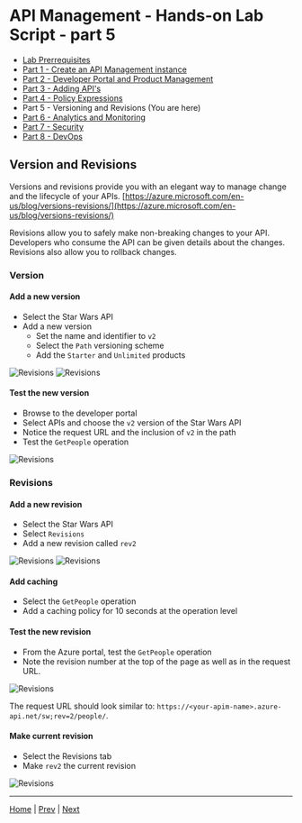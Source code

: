 # API Management - Hands-on Lab Script - part 5

- [Lab Prerrequisites](apimanagement-prerrequisites.md)
- [Part 1 - Create an API Management instance](apimanagement-1.md) 
- [Part 2 - Developer Portal and Product Management](apimanagement-2.md) 
- [Part 3 - Adding API's](apimanagement-3.md) 
- [Part 4 - Policy Expressions](apimanagement-4.md) 
- Part 5 - Versioning and Revisions (You are here)
- [Part 6 - Analytics and Monitoring](apimanagement-6.md)
- [Part 7 - Security](apimanagement-7.md)
- [Part 8 - DevOps](apimanagement-8.md)

## Version and Revisions

Versions and revisions provide you with an elegant way to manage change and the lifecycle of your APIs. [https://azure.microsoft.com/en-us/blog/versions-revisions/](https://azure.microsoft.com/en-us/blog/versions-revisions/)

Revisions allow you to safely make non-breaking changes to your API. Developers who consume the API can be given details about the changes. Revisions also allow you to rollback changes.

### Version

#### Add a new version

- Select the Star Wars API
- Add a new version
  - Set the name and identifier to `v2`
  - Select the `Path` versioning scheme
  - Add the `Starter` and `Unlimited` products

![Revisions](Images/APIMVersionsAdd.png)
![Revisions](Images/APIMVersionsCreate.png)

#### Test the new version

- Browse to the developer portal
- Select APIs and choose the `v2` version of the Star Wars API
- Notice the request URL and the inclusion of `v2` in the path
- Test the `GetPeople` operation

![Revisions](Images/APIMVersionsDevPortal.png)


### Revisions

#### Add a new revision

- Select the Star Wars API
- Select `Revisions`
- Add a new revision called `rev2`

![Revisions](Images/APIMRevisionsMenu.png)
![Revisions](Images/APIMRevisionsCreate.png)

#### Add caching

- Select the `GetPeople` operation
- Add a caching policy for 10 seconds at the operation level

#### Test the new revision

- From the Azure portal, test the `GetPeople` operation
- Note the revision number at the top of the page as well as in the request URL.

![Revisions](Images/APIMRevisionsTest.png)

The request URL should look similar to: `https://<your-apim-name>.azure-api.net/sw;rev=2/people/`.

#### Make current revision

- Select the Revisions tab
- Make `rev2` the current revision

![Revisions](Images/APIMRevisionsMakeCurrent.png)



---
[Home](README.md) | [Prev](apimanagement-5.md) | [Next](apimanagement-6.md)
